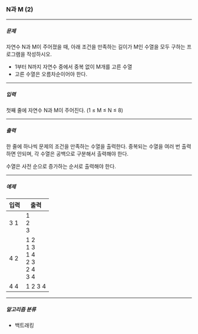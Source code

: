 ### N과 M (2)

***

##### 문제
자연수 N과 M이 주어졌을 때, 아래 조건을 만족하는 길이가 M인 수열을 모두 구하는 프로그램을 작성하시오.

* 1부터 N까지 자연수 중에서 중복 없이 M개를 고른 수열
* 고른 수열은 오름차순이어야 한다.

***

##### 입력
첫째 줄에 자연수 N과 M이 주어진다. (1 ≤ M ≤ N ≤ 8)

***

##### 출력
한 줄에 하나씩 문제의 조건을 만족하는 수열을 출력한다. 중복되는 수열을 여러 번 출력하면 안되며, 각 수열은 공백으로 구분해서 출력해야 한다.

수열은 사전 순으로 증가하는 순서로 출력해야 한다.

***

##### 예제
| 입력  | 출력                                          |
|-----|---------------------------------------------|
| 3 1 | 1<br/>2<br/>3                               |
| 4 2 | 1 2<br/>1 3<br/>1 4<br/>2 3<br/>2 4<br/>3 4 |
| 4 4 | 1 2 3 4                                     |

***

##### 알고리즘 분류
* 백트래킹
